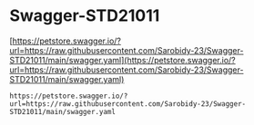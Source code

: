 # Swagger-STD21011
[https://petstore.swagger.io/?url=https://raw.githubusercontent.com/Sarobidy-23/Swagger-STD21011/main/swagger.yaml](https://petstore.swagger.io/?url=https://raw.githubusercontent.com/Sarobidy-23/Swagger-STD21011/main/swagger.yaml)
```
https://petstore.swagger.io/?url=https://raw.githubusercontent.com/Sarobidy-23/Swagger-STD21011/main/swagger.yaml
```
